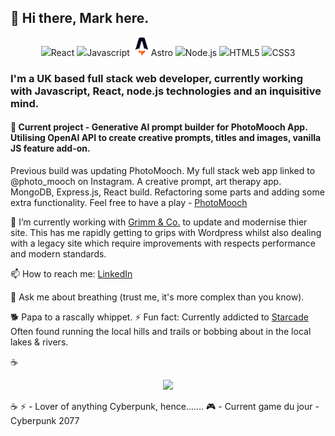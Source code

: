 
## 👋 Hi there, Mark here.
<p align="center">
 <code><img height="30" src="https://raw.githubusercontent.com/dereknguyen269/dereknguyen269/master/images/reactjs.png"></code>React
 <code><img height="30" src="https://raw.githubusercontent.com/dereknguyen269/dereknguyen269/master/images/js.png"></code>Javascript
 <code><img height="30" src="https://raw.githubusercontent.com/github/explore/5cc0a03a302ec862c4aeac2a22a513ae31c35432/topics/astro/astro.png"></code>Astro
 <code><img height-"30" src="https://upload.wikimedia.org/wikipedia/commons/thumb/d/d9/Node.js_logo.svg/1200px-Node.js_logo.svg.png"></code>Node.js
 <code><img height="30" src="https://raw.githubusercontent.com/dereknguyen269/dereknguyen269/master/images/html.png"></code>HTML5
 <code><img height="30" src="https://raw.githubusercontent.com/dereknguyen269/dereknguyen269/master/images/css3.png"></code>CSS3
</p>
  
### I'm a UK based full stack web developer, currently working with Javascript, React, node.js technologies and an inquisitive mind.

#### 🔭 Current project - Generative AI prompt builder for PhotoMooch App. Utilising OpenAI API to create creative prompts, titles and images, vanilla JS feature add-on.

Previous build was updating PhotoMooch. My full stack web app linked to @photo_mooch on Instagram. A creative prompt, art therapy app. MongoDB, Express.js, React build. Refactoring some parts and adding some extra functionality. 
Feel free to have a play - <a href="https://photomooch.onrender.com/">PhotoMooch</a>

🌱 I’m currently working with [Grimm & Co.](https://grimmandco.co.uk/) to update and modernise thier site. This has me rapidly getting to grips with Wordpress whilst also dealing with a legacy site which require improvements with respects performance and modern standards.

📫 How to reach me: [LinkedIn](https://www.linkedin.com/in/mark-ivkovic-68822474/)

💬 Ask me about breathing (trust me, it's more complex than you know).

🐕 Papa to a rascally whippet. 
⚡ Fun fact: Currently addicted to [Starcade](https://www.youtube.com/@starcade6611)
Often found running the local hills and trails or bobbing about in the local lakes & rivers.

☕️
<p align="center">
  <img src="https://images.unsplash.com/photo-1515335352276-2fa88c590bb3?ixlib=rb-4.0.3&ixid=MnwxMjA3fDB8MHxwaG90by1wYWdlfHx8fGVufDB8fHx8&auto=format&fit=crop&w=687&q=80" height="500px">
</p>
☕️
⚡ - Lover of anything Cyberpunk, hence.......
🎮 - Current game du jour - Cyberpunk 2077


<!--
**whippet-code/whippet-code** is a ✨ _special_ ✨ repository because its `README.md` (this file) appears on your GitHub profile.

Here are some ideas to get you started:

- 🔭 I’m currently working on ...
- 🌱 I’m currently learning ...
- 👯 I’m looking to collaborate on ...
- 🤔 I’m looking for help with ...
- 💬 Ask me about ...
- 📫 How to reach me: ...
- 😄 Pronouns: ...
- ⚡ Fun fact: ...
-->

